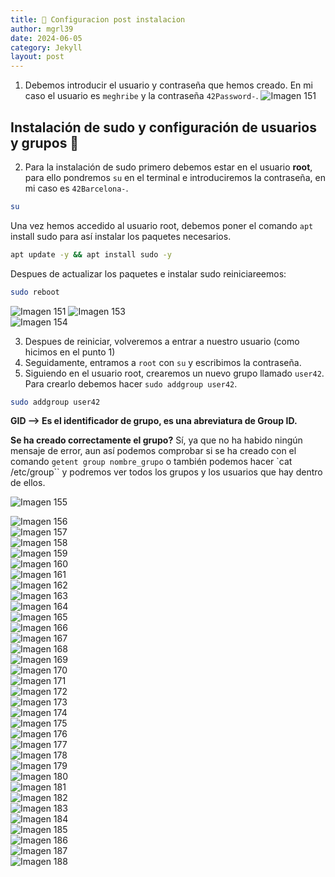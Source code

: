 ```yaml
---
title: 🔧 Configuracion post instalacion
author: mgrl39
date: 2024-06-05
category: Jekyll
layout: post
---
```


1. Debemos introducir el usuario y contraseña que hemos creado. En mi caso el usuario es `meghribe` y la contraseña `42Password-`.
![Imagen 151](https://raw.githubusercontent.com/mgrl39/Born2BeRoot/main/steps/b2br_img_151.png) 
## Instalación de sudo y configuración de usuarios y grupos 👤
2. Para la instalación de sudo primero debemos estar en el usuario **root**, para ello pondremos `su` en el terminal e introduciremos la contraseña, en mi caso es `42Barcelona-`.
```bash
su
```
Una vez hemos accedido al usuario root, debemos poner el comando `apt` install sudo para así instalar los paquetes necesarios.
```bash
apt update -y && apt install sudo -y
```
Despues de actualizar los paquetes e instalar sudo reiniciareemos:
```bash
sudo reboot
```

![Imagen 151](https://raw.githubusercontent.com/mgrl39/Born2BeRoot/main/steps/b2br_img_151.png)
![Imagen 153](https://raw.githubusercontent.com/mgrl39/Born2BeRoot/main/steps/b2br_img_153.png)  
![Imagen 154](https://raw.githubusercontent.com/mgrl39/Born2BeRoot/main/steps/b2br_img_154.png)  

3. Despues de reiniciar, volveremos a entrar a nuestro usuario (como hicimos en el punto 1)
4. Seguidamente, entramos a `root` con `su` y escribimos la contraseña.
5. Siguiendo en el usuario root, crearemos un nuevo grupo llamado `user42`. Para crearlo debemos hacer `sudo addgroup user42`.
```bash
sudo addgroup user42
```
**GID --> Es el identificador de grupo, es una abreviatura de Group ID.**

**Se ha creado correctamente el grupo?** Sí, ya que no ha habido ningún mensaje de error, aun así podemos comprobar si se ha creado con el comando `getent group nombre_grupo` o también podemos hacer `cat /etc/group`` y podremos ver todos los grupos y los usuarios que hay dentro de ellos.

![Imagen 155](https://raw.githubusercontent.com/mgrl39/Born2BeRoot/main/steps/b2br_img_155.png)  

![Imagen 156](https://raw.githubusercontent.com/mgrl39/Born2BeRoot/main/steps/b2br_img_156.png)  
![Imagen 157](https://raw.githubusercontent.com/mgrl39/Born2BeRoot/main/steps/b2br_img_157.png)  
![Imagen 158](https://raw.githubusercontent.com/mgrl39/Born2BeRoot/main/steps/b2br_img_158.png)  
![Imagen 159](https://raw.githubusercontent.com/mgrl39/Born2BeRoot/main/steps/b2br_img_159.png)  
![Imagen 160](https://raw.githubusercontent.com/mgrl39/Born2BeRoot/main/steps/b2br_img_160.png)  
![Imagen 161](https://raw.githubusercontent.com/mgrl39/Born2BeRoot/main/steps/b2br_img_161.png)  
![Imagen 162](https://raw.githubusercontent.com/mgrl39/Born2BeRoot/main/steps/b2br_img_162.png)  
![Imagen 163](https://raw.githubusercontent.com/mgrl39/Born2BeRoot/main/steps/b2br_img_163.png)  
![Imagen 164](https://raw.githubusercontent.com/mgrl39/Born2BeRoot/main/steps/b2br_img_164.png)  
![Imagen 165](https://raw.githubusercontent.com/mgrl39/Born2BeRoot/main/steps/b2br_img_165.png)  
![Imagen 166](https://raw.githubusercontent.com/mgrl39/Born2BeRoot/main/steps/b2br_img_166.png)  
![Imagen 167](https://raw.githubusercontent.com/mgrl39/Born2BeRoot/main/steps/b2br_img_167.png)  
![Imagen 168](https://raw.githubusercontent.com/mgrl39/Born2BeRoot/main/steps/b2br_img_168.png)  
![Imagen 169](https://raw.githubusercontent.com/mgrl39/Born2BeRoot/main/steps/b2br_img_169.png)  
![Imagen 170](https://raw.githubusercontent.com/mgrl39/Born2BeRoot/main/steps/b2br_img_170.png)  
![Imagen 171](https://raw.githubusercontent.com/mgrl39/Born2BeRoot/main/steps/b2br_img_171.png)  
![Imagen 172](https://raw.githubusercontent.com/mgrl39/Born2BeRoot/main/steps/b2br_img_172.png)  
![Imagen 173](https://raw.githubusercontent.com/mgrl39/Born2BeRoot/main/steps/b2br_img_173.png)  
![Imagen 174](https://raw.githubusercontent.com/mgrl39/Born2BeRoot/main/steps/b2br_img_174.png)  
![Imagen 175](https://raw.githubusercontent.com/mgrl39/Born2BeRoot/main/steps/b2br_img_175.png)  
![Imagen 176](https://raw.githubusercontent.com/mgrl39/Born2BeRoot/main/steps/b2br_img_176.png)  
![Imagen 177](https://raw.githubusercontent.com/mgrl39/Born2BeRoot/main/steps/b2br_img_177.png)  
![Imagen 178](https://raw.githubusercontent.com/mgrl39/Born2BeRoot/main/steps/b2br_img_178.png)  
![Imagen 179](https://raw.githubusercontent.com/mgrl39/Born2BeRoot/main/steps/b2br_img_179.png)  
![Imagen 180](https://raw.githubusercontent.com/mgrl39/Born2BeRoot/main/steps/b2br_img_180.png)  
![Imagen 181](https://raw.githubusercontent.com/mgrl39/Born2BeRoot/main/steps/b2br_img_181.png)  
![Imagen 182](https://raw.githubusercontent.com/mgrl39/Born2BeRoot/main/steps/b2br_img_182.png)  
![Imagen 183](https://raw.githubusercontent.com/mgrl39/Born2BeRoot/main/steps/b2br_img_183.png)  
![Imagen 184](https://raw.githubusercontent.com/mgrl39/Born2BeRoot/main/steps/b2br_img_184.png)  
![Imagen 185](https://raw.githubusercontent.com/mgrl39/Born2BeRoot/main/steps/b2br_img_185.png)  
![Imagen 186](https://raw.githubusercontent.com/mgrl39/Born2BeRoot/main/steps/b2br_img_186.png)  
![Imagen 187](https://raw.githubusercontent.com/mgrl39/Born2BeRoot/main/steps/b2br_img_187.png)  
![Imagen 188](https://raw.githubusercontent.com/mgrl39/Born2BeRoot/main/steps/b2br_img_188.png)
